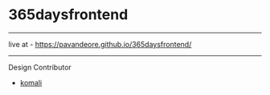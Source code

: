 # 365daysfrontend
-------------------------

live at -  https://pavandeore.github.io/365daysfrontend/



--------------

Design Contributor
- <a href="https://github.com/komalioruganti"> komali </a>
